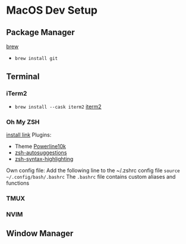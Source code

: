 # MacOS Dev Setup

## Package Manager
[brew](https://brew.sh/)

- `brew install git`

## Terminal
### iTerm2
- `brew install --cask iterm2`
[iterm2](https://iterm2.com/)

### Oh My ZSH
[install link](https://ohmyz.sh/#install)
Plugins:
- Theme [Powerline10k](https://github.com/romkatv/powerlevel10k#installation)
- [zsh-autosuggestions](https://github.com/zsh-users/zsh-autosuggestions/blob/master/INSTALL.md)
- [zsh-syntax-highlighting](https://github.com/zsh-users/zsh-syntax-highlighting)

Own config file:
Add the following line to the ~/.zshrc config file `source ~/.config/bash/.bashrc`
The `.bashrc` file contains custom aliases and functions 

### TMUX

### NVIM

## Window Manager


